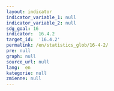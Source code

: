 ```yaml
---
layout: indicator
indicator_variable_1: null
indicator_variable_2: null
sdg_goal: 16
indicator:  16.4.2
target_id:  '16.4.2'
permalink: /en/statistics_glob/16-4-2/
pre: null
graph: null
source_url: null
lang:  en
kategorie: null
zmienne: null
---
```

